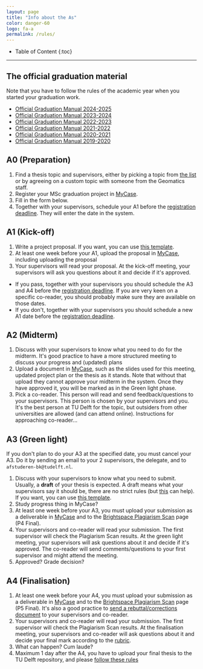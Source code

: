 ```yaml
---
layout: page
title: "Info about the As"
color: danger-60
logo: fa-a
permalink: /rules/
---
```


<div class="box" markdown="1"> 

* Table of Content
{:toc}

</div>

- - -

<section id="gradmanual">
</section>

## The official graduation material

Note that you have to follow the rules of the academic year when you started your graduation work.

- [Official Graduation Manual 2024-2025](GraduationManualGeomatics2024-2025.pdf)
- [Official Graduation Manual 2023-2024](GraduationManualGeomatics2023-2024.pdf)
- [Official Graduation Manual 2022-2023](GraduationManualGeomatics2022-2023.pdf)
- [Official Graduation Manual 2021-2022](GraduationManualGeomatics2021-2022.pdf)
- [Official Graduation Manual 2020-2021](GraduationManualGeomatics2020-2021.pdf)
- [Official Graduation Manual 2019-2020](GraduationManualGeomatics2019-2020.pdf)
   

## A0 (Preparation)

1. Find a thesis topic and supervisors, either by picking a topic from [the list](../potentialtopics/) or by agreeing on a custom topic with someone from the Geomatics staff.
2. Register your MSc graduation project in [MyCase](https://mycase.tudelft.nl).
3. Fill in the form below.
4. Together with your supervisors, schedule your A1 before the [registration deadline](../dates/). They will enter the date in the system.

<div data-tf-live="01JVYR7EZE44W3YHFMM1DED3Y3"></div><script src="//embed.typeform.com/next/embed.js"></script>

## A1 (Kick-off)

1. Write a project proposal. If you want, you can use [this template](../templates/#proposal).
2. At least one week before your A1, upload the proposal in [MyCase](https://mycase.tudelft.nl), including uploading the proposal
3. Your supervisors will read your proposal. At the kick-off meeting, your supervisors will ask you questions about it and decide if it's approved.
  - If you pass, together with your supervisors you should schedule the A3 and A4 before the [registration deadline](../dates/). If you are very keen on a specific co-reader, you should probably make sure they are available on those dates.
  - If you don't, together with your supervisors you should schedule a new A1 date before the [registration deadline](../dates/).

## A2 (Midterm)

1. Discuss with your supervisors to know what you need to do for the midterm. It's good practice to have a more structured meeting to discuss your progress and (updated) plans
2. Upload a document in [MyCase](https://mycase.tudelft.nl), such as the slides used for this meeting, updated project plan or the thesis as it stands. <i class="fa-solid fa-triangle-exclamation"></i> Note that without that upload they cannot approve your midterm in the system. Once they have approved it, you will be marked as in the Green light phase.
3. Pick a co-reader. This person will read and send feedback/questions to your supervisors. This person is chosen by your supervisors and you. It's the best person at TU Delft for the topic, but outsiders from other universities are allowed (and can attend online). Instructions for approaching co-reader...

## A3 (Green light)

<i class="fa-solid fa-triangle-exclamation"></i> If you don't plan to do your A3 at the specified date, you must cancel your A3. Do it by sending an email to your 2 supervisors, the delegate, and to `afstuderen-bk@tudelft.nl`.

1. Discuss with your supervisors to know what you need to submit. Usually, a **draft** of your thesis is expected. A draft means what your supervisors say it should be, there are no strict rules (but [this](../faq/#what-is-a-complete-draft-at-p4) can help). If you want, you can use [this template](../templates/#thesis).
2. Study progress thing in MyCase?
3. At least one week before your A3, you must upload your submission as a deliverable in [MyCase](https://mycase.tudelft.nl) and to the [Brightspace Plagiarism Scan](https://brightspace.tudelft.nl/d2l/home/47493) page (P4 Final).
4. Your supervisors and co-reader will read your submission. The first supervisor will check the Plagiarism Scan results. At the green light meeting, your supervisors will ask questions about it and decide if it's approved. The co-reader will send comments/questions to your first supervisor and might attend the meeting. 
5. Approved? Grade decision?


## A4 (Finalisation)

1. At least one week before your A4, you must upload your submission as a deliverable in [MyCase](https://mycase.tudelft.nl) and to the [Brightspace Plagiarism Scan](https://brightspace.tudelft.nl/d2l/home/47493) page (P5 Final). It's also a good practice to [send a rebuttal/corrections document](../tips/#with-the-p5-thesis-submit-a-rebuttalcorrections-document) to your supervisors and co-reader.
2. Your supervisors and co-reader will read your submission. The first supervisor will check the Plagiarism Scan results. At the finalisation meeting, your supervisors and co-reader will ask questions about it and decide your final mark according to the [rubric](../rubric/).
3. What can happen? Cum laude?
3. Maximum 1 day after the A4, you have to upload your final thesis to the TU Delft repository, and please [follow these rules](../faq/#how-to-upload-your-final-thesis-to-the-tud-repository)